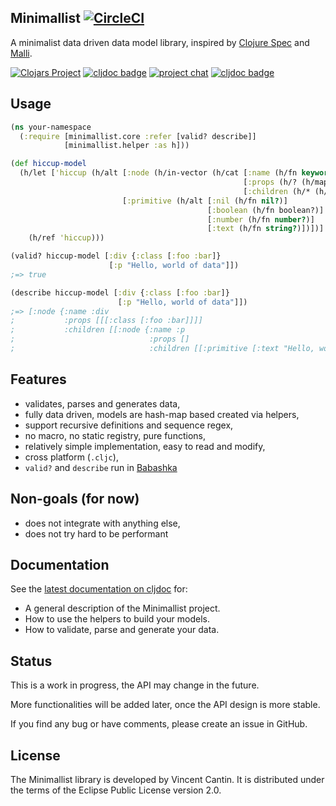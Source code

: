 ## Minimallist [![CircleCI](https://circleci.com/gh/green-coder/minimallist.svg?style=svg)](https://circleci.com/gh/green-coder/minimallist)

A minimalist data driven data model library, inspired by [Clojure Spec](https://clojure.org/guides/spec) and [Malli](https://github.com/metosin/malli).

[![Clojars Project](https://img.shields.io/clojars/v/minimallist.svg)](https://clojars.org/minimallist)
[![cljdoc badge](https://cljdoc.org/badge/minimallist/minimallist)](https://cljdoc.org/d/minimallist/minimallist/CURRENT)
[![project chat](https://img.shields.io/badge/slack-join_chat-brightgreen.svg)](https://clojurians.slack.com/archives/C012HUX1VPC)
[![cljdoc badge](https://img.shields.io/clojars/dt/minimallist?color=opal)](https://clojars.org/minimallist)

## Usage

```clojure
(ns your-namespace
  (:require [minimallist.core :refer [valid? describe]]
            [minimallist.helper :as h]))

(def hiccup-model
  (h/let ['hiccup (h/alt [:node (h/in-vector (h/cat [:name (h/fn keyword?)]
                                                    [:props (h/? (h/map-of (h/vector (h/fn keyword?) (h/fn any?))))]
                                                    [:children (h/* (h/not-inlined (h/ref 'hiccup)))]))]
                         [:primitive (h/alt [:nil (h/fn nil?)]
                                            [:boolean (h/fn boolean?)]
                                            [:number (h/fn number?)]
                                            [:text (h/fn string?)])])]
    (h/ref 'hiccup)))

(valid? hiccup-model [:div {:class [:foo :bar]}
                      [:p "Hello, world of data"]])
;=> true

(describe hiccup-model [:div {:class [:foo :bar]}
                        [:p "Hello, world of data"]])
;=> [:node {:name :div
;           :props [[[:class [:foo :bar]]]]
;           :children [[:node {:name :p
;                              :props []
;                              :children [[:primitive [:text "Hello, world of data"]]]}]]}]
```

## Features

- validates, parses and generates data,
- fully data driven, models are hash-map based created via helpers,
- support recursive definitions and sequence regex,
- no macro, no static registry, pure functions,
- relatively simple implementation, easy to read and modify,
- cross platform (`.cljc`),
- `valid?` and `describe` run in [Babashka](https://github.com/borkdude/babashka)

## Non-goals (for now)

- does not integrate with anything else,
- does not try hard to be performant

## Documentation

See the [latest documentation on cljdoc](https://cljdoc.org/d/minimallist/minimallist/CURRENT) for:
- A general description of the Minimallist project.
- How to use the helpers to build your models.
- How to validate, parse and generate your data.

## Status

This is a work in progress, the API may change in the future.

More functionalities will be added later, once the API design is more stable.

If you find any bug or have comments, please create an issue in GitHub.

## License

The Minimallist library is developed by Vincent Cantin.
It is distributed under the terms of the Eclipse Public License version 2.0.
